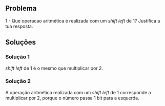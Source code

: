 ﻿## Problema

1 - Que operacao aritmética é realizada com um _shift left_ de 1? Justifica a
tua resposta.

## Soluções

### Solução 1

_shift left_ de 1 é o mesmo que multiplicar por 2.

### Solução 2

A operação aritmética realizada com um _shift left_ de 1 corresponde a multiplicar por 2, porque o número passa 1 bit para a esquerda.
